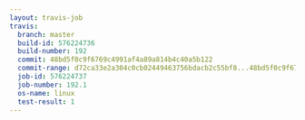 ```yaml
---
layout: travis-job
travis:
  branch: master
  build-id: 576224736
  build-number: 192
  commit: 48bd5f0c9f6769c4991af4a89a814b4c40a5b122
  commit-range: d72ca33e2a304c0cb02449463756bdacb2c55bf8...48bd5f0c9f6769c4991af4a89a814b4c40a5b122
  job-id: 576224737
  job-number: 192.1
  os-name: linux
  test-result: 1
---
```

